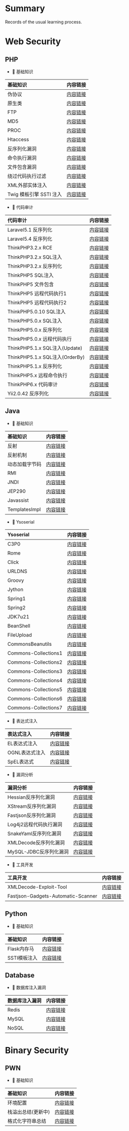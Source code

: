 # Summary

Records of the usual learning process.

# Web Security
## PHP
  - 🍎 基础知识

|基础知识|内容链接|
|:----|:----|
|伪协议|[内容链接](https://github.com/H3rmesk1t/Learning_summary/blob/main/WebSec/PHP/PHP%E5%AE%89%E5%85%A8%E5%AD%A6%E4%B9%A0%E2%80%94%E4%BC%AA%E5%8D%8F%E8%AE%AE/PHP%E5%AE%89%E5%85%A8%E5%AD%A6%E4%B9%A0%E2%80%94%E4%BC%AA%E5%8D%8F%E8%AE%AE.md)|
|原生类|[内容链接](https://github.com/H3rmesk1t/Learning_summary/blob/main/WebSec/PHP/PHP%E5%AE%89%E5%85%A8%E5%AD%A6%E4%B9%A0%E2%80%94%E5%8E%9F%E7%94%9F%E7%B1%BB/PHP%E5%AE%89%E5%85%A8%E5%AD%A6%E4%B9%A0%E2%80%94%E5%8E%9F%E7%94%9F%E7%B1%BB.md)|
|FTP|[内容链接](https://github.com/H3rmesk1t/Learning_summary/blob/main/WebSec/PHP/PHP%E5%AE%89%E5%85%A8%E5%AD%A6%E4%B9%A0%E2%80%94FTP/PHP%E5%AE%89%E5%85%A8%E5%AD%A6%E4%B9%A0%E2%80%94FTP.md)|
|MD5|[内容链接](https://github.com/H3rmesk1t/Learning_summary/blob/main/WebSec/PHP/PHP%E5%AE%89%E5%85%A8%E5%AD%A6%E4%B9%A0%E2%80%94MD5/PHP%E5%AE%89%E5%85%A8%E5%AD%A6%E4%B9%A0%E2%80%94MD5.md)|
|PROC|[内容链接](https://github.com/H3rmesk1t/Learning_summary/blob/main/WebSec/PHP/PHP%E5%AE%89%E5%85%A8%E5%AD%A6%E4%B9%A0%E2%80%94Proc%E7%9B%AE%E5%BD%95/PHP%E5%AE%89%E5%85%A8%E5%AD%A6%E4%B9%A0%E2%80%94Proc%E7%9B%AE%E5%BD%95.md)|
|Htaccess|[内容链接](https://github.com/H3rmesk1t/Learning_summary/blob/main/WebSec/PHP/PHP%E5%AE%89%E5%85%A8%E5%AD%A6%E4%B9%A0%E2%80%94htaccess/PHP%E5%AE%89%E5%85%A8%E5%AD%A6%E4%B9%A0%E2%80%94htaccess.md)|
|反序列化漏洞|[内容链接](https://github.com/H3rmesk1t/Learning_summary/blob/main/WebSec/PHP/PHP%E5%AE%89%E5%85%A8%E5%AD%A6%E4%B9%A0%E2%80%94%E5%8F%8D%E5%BA%8F%E5%88%97%E5%8C%96%E6%BC%8F%E6%B4%9E/PHP%E5%AE%89%E5%85%A8%E5%AD%A6%E4%B9%A0%E2%80%94%E5%8F%8D%E5%BA%8F%E5%88%97%E5%8C%96%E6%BC%8F%E6%B4%9E.md)|
|命令执行漏洞|[内容链接](https://github.com/H3rmesk1t/Learning_summary/blob/main/WebSec/PHP/PHP%E5%AE%89%E5%85%A8%E5%AD%A6%E4%B9%A0%E2%80%94%E5%91%BD%E4%BB%A4%E6%89%A7%E8%A1%8C%E6%BC%8F%E6%B4%9E/PHP%E5%AE%89%E5%85%A8%E5%AD%A6%E4%B9%A0%E2%80%94%E5%91%BD%E4%BB%A4%E6%89%A7%E8%A1%8C%E6%BC%8F%E6%B4%9E.md)|
|文件包含漏洞|[内容链接](https://github.com/H3rmesk1t/Learning_summary/blob/main/WebSec/PHP/PHP%E5%AE%89%E5%85%A8%E5%AD%A6%E4%B9%A0%E2%80%94%E6%96%87%E4%BB%B6%E5%8C%85%E5%90%AB%E6%BC%8F%E6%B4%9E/PHP%E5%AE%89%E5%85%A8%E5%AD%A6%E4%B9%A0%E2%80%94%E6%96%87%E4%BB%B6%E5%8C%85%E5%90%AB%E6%BC%8F%E6%B4%9E.md)|
|绕过代码执行过滤|[内容链接](https://github.com/H3rmesk1t/Learning_summary/blob/main/WebSec/PHP/PHP%E5%AE%89%E5%85%A8%E5%AD%A6%E4%B9%A0%E2%80%94%E7%BB%95%E8%BF%87%E4%BB%A3%E7%A0%81%E6%89%A7%E8%A1%8C%E8%BF%87%E6%BB%A4/PHP%E5%AE%89%E5%85%A8%E5%AD%A6%E4%B9%A0%E2%80%94%E7%BB%95%E8%BF%87%E4%BB%A3%E7%A0%81%E6%89%A7%E8%A1%8C%E8%BF%87%E6%BB%A4.md)|
|XML外部实体注入|[内容链接](https://github.com/H3rmesk1t/Learning_summary/blob/main/WebSec/PHP/PHP%E5%AE%89%E5%85%A8%E5%AD%A6%E4%B9%A0%E2%80%94XML%E5%A4%96%E9%83%A8%E5%AE%9E%E4%BD%93%E6%B3%A8%E5%85%A5%E6%BC%8F%E6%B4%9E/PHP%E5%AE%89%E5%85%A8%E5%AD%A6%E4%B9%A0%E2%80%94XML%E5%A4%96%E9%83%A8%E5%AE%9E%E4%BD%93%E6%B3%A8%E5%85%A5%E6%BC%8F%E6%B4%9E.md)|
|Twig 模板引擎 SSTI 注入|[内容链接](https://github.com/H3rmesk1t/Learning_summary/blob/main/WebSec/PHP/PHP%E5%AE%89%E5%85%A8%E5%AD%A6%E4%B9%A0%E2%80%94Twig%E6%A8%A1%E6%9D%BF%E5%BC%95%E6%93%8ESSTI%E6%B3%A8%E5%85%A5/PHP%E5%AE%89%E5%85%A8%E5%AD%A6%E4%B9%A0%E2%80%94Twig%E6%A8%A1%E6%9D%BF%E5%BC%95%E6%93%8ESSTI%E6%B3%A8%E5%85%A5.md)|

  - 🍎 代码审计

|代码审计|内容链接|
|:----|:----|
|Laravel5.1 反序列化|[内容链接](https://github.com/H3rmesk1t/Learning_summary/blob/main/WebSec/PHP/Laravel5.1%20%E4%BB%A3%E7%A0%81%E5%AE%A1%E8%AE%A1/Laravel5.1%20%E4%BB%A3%E7%A0%81%E5%AE%A1%E8%AE%A1.md)|
|Laravel5.4 反序列化|[内容链接](https://github.com/H3rmesk1t/Learning_summary/blob/main/WebSec/PHP/Laravel5.4%20%E5%8F%8D%E5%BA%8F%E5%88%97%E5%8C%96%E4%BB%A3%E7%A0%81%E5%AE%A1%E8%AE%A1/Laravel5.4%20%E5%8F%8D%E5%BA%8F%E5%88%97%E5%8C%96%E4%BB%A3%E7%A0%81%E5%AE%A1%E8%AE%A1.md)|
|ThinkPHP3.2.x RCE|[内容链接](https://github.com/H3rmesk1t/Learning_summary/blob/main/WebSec/PHP/ThinkPHP3.2.x%20RCE/ThinkPHP3.2.x%20RCE.md)|
|ThinkPHP3.2.x SQL注入|[内容链接](https://github.com/H3rmesk1t/Learning_summary/blob/main/WebSec/PHP/ThinkPHP3.2.x%20SQL%E6%B3%A8%E5%85%A5/ThinkPHP3.2.x%20SQL%E6%B3%A8%E5%85%A5.md)|
|ThinkPHP3.2.x 反序列化|[内容链接](https://github.com/H3rmesk1t/Learning_summary/blob/main/WebSec/PHP/ThinkPHP3.2.x%20%E5%8F%8D%E5%BA%8F%E5%88%97%E5%8C%96/ThinkPHP3.2.x%20%E5%8F%8D%E5%BA%8F%E5%88%97%E5%8C%96.md)|
|ThinkPHP5 SQL注入|[内容链接](https://github.com/H3rmesk1t/Learning_summary/blob/main/WebSec/PHP/ThinkPHP5%20SQL%E6%B3%A8%E5%85%A5/ThinkPHP5%20SQL%E6%B3%A8%E5%85%A5.md)|
|ThinkPHP5 文件包含|[内容链接](https://github.com/H3rmesk1t/Learning_summary/blob/main/WebSec/PHP/ThinkPHP5%20%E6%96%87%E4%BB%B6%E5%8C%85%E5%90%AB/ThinkPHP5%20%E6%96%87%E4%BB%B6%E5%8C%85%E5%90%AB.md)|
|ThinkPHP5 远程代码执行1|[内容链接](https://github.com/H3rmesk1t/Learning_summary/blob/main/WebSec/PHP/ThinkPHP5%20%E8%BF%9C%E7%A8%8B%E4%BB%A3%E7%A0%81%E6%89%A7%E8%A1%8C1/ThinkPHP5%20%E8%BF%9C%E7%A8%8B%E4%BB%A3%E7%A0%81%E6%89%A7%E8%A1%8C1.md)|
|ThinkPHP5 远程代码执行2|[内容链接](https://github.com/H3rmesk1t/Learning_summary/blob/main/WebSec/PHP/ThinkPHP5%20%E8%BF%9C%E7%A8%8B%E4%BB%A3%E7%A0%81%E6%89%A7%E8%A1%8C2/ThinkPHP5%20%E8%BF%9C%E7%A8%8B%E4%BB%A3%E7%A0%81%E6%89%A7%E8%A1%8C2.md)|
|ThinkPHP5.0.10 SQL注入|[内容链接](https://github.com/H3rmesk1t/Learning_summary/blob/main/WebSec/PHP/ThinkPHP5.0.10%20SQL%E6%B3%A8%E5%85%A5/ThinkPHP5.0.10%20SQL%E6%B3%A8%E5%85%A5.md)|
|ThinkPHP5.0.x SQL注⼊|[内容链接](https://github.com/H3rmesk1t/Learning_summary/blob/main/WebSec/PHP/ThinkPHP5.0.x%20SQL%E6%B3%A8%E2%BC%8A/ThinkPHP5.0.x%20SQL%E6%B3%A8%E2%BC%8A.md)|
|ThinkPHP5.0.x 反序列化|[内容链接](https://github.com/H3rmesk1t/Learning_summary/blob/main/WebSec/PHP/ThinkPHP5.0.x%20%E5%8F%8D%E5%BA%8F%E5%88%97%E5%8C%96/ThinkPHP5.0.x%20%E5%8F%8D%E5%BA%8F%E5%88%97%E5%8C%96.md)|
|ThinkPHP5.0.x 远程代码执行|[内容链接](https://github.com/H3rmesk1t/Learning_summary/blob/main/WebSec/PHP/ThinkPHP5.0.x%20%E8%BF%9C%E7%A8%8B%E4%BB%A3%E7%A0%81%E6%89%A7%E8%A1%8C/ThinkPHP5.0.x%20%E8%BF%9C%E7%A8%8B%E4%BB%A3%E7%A0%81%E6%89%A7%E8%A1%8C.md)|
|ThinkPHP5.1.x SQL注入(Update)|[内容链接](https://github.com/H3rmesk1t/Learning_summary/blob/main/WebSec/PHP/ThinkPHP5.1.x%20SQL%E6%B3%A8%E5%85%A5(Update)/ThinkPHP5.1.x%20SQL%E6%B3%A8%E5%85%A5(Update).md)|
|ThinkPHP5.1.x SQL注入(OrderBy)|[内容链接](https://github.com/H3rmesk1t/Learning_summary/blob/main/WebSec/PHP/ThinkPHP5.1.x%20SQL%E6%B3%A8%E5%85%A5(OrderBy)/ThinkPHP5.1.x%20SQL%E6%B3%A8%E5%85%A5(OrderBy).md)|
|ThinkPHP5.1.x 反序列化|[内容链接](https://github.com/H3rmesk1t/Learning_summary/blob/main/WebSec/PHP/ThinkPHP5.1.x%20%E5%8F%8D%E5%BA%8F%E5%88%97%E5%8C%96/ThinkPHP5.1.x%20%E5%8F%8D%E5%BA%8F%E5%88%97%E5%8C%96.md)|
|ThinkPHP5.x 远程命令执行|[内容链接](https://github.com/H3rmesk1t/Learning_summary/blob/main/WebSec/PHP/ThinkPHP5.x%20%E8%BF%9C%E7%A8%8B%E5%91%BD%E4%BB%A4%E6%89%A7%E8%A1%8C/ThinkPHP5.x%20%E8%BF%9C%E7%A8%8B%E5%91%BD%E4%BB%A4%E6%89%A7%E8%A1%8C.md)|
|ThinkPHP6.x 代码审计|[内容链接](https://github.com/H3rmesk1t/Learning_summary/blob/main/WebSec/PHP/ThinkPHP6.x%20%E4%BB%A3%E7%A0%81%E5%AE%A1%E8%AE%A1/ThinkPHP6.x%20%E4%BB%A3%E7%A0%81%E5%AE%A1%E8%AE%A1.md)|
|Yii2.0.42 反序列化|[内容链接](https://github.com/H3rmesk1t/Learning_summary/blob/main/WebSec/PHP/Yii2.0.42%20%E4%BB%A3%E7%A0%81%E5%AE%A1%E8%AE%A1/Yii2.0.42%20%E4%BB%A3%E7%A0%81%E5%AE%A1%E8%AE%A1.md)|


## Java
  - 🍎 基础知识

|基础知识|内容链接|
|:----|:----|
|反射|[内容链接](https://github.com/H3rmesk1t/Learning_summary/blob/main/WebSec/JAVA/Java%E5%AE%89%E5%85%A8%E5%AD%A6%E4%B9%A0%E2%80%94%E5%8F%8D%E5%B0%84/Java%E5%AE%89%E5%85%A8%E5%AD%A6%E4%B9%A0%E2%80%94%E5%8F%8D%E5%B0%84.md)|
|反射机制|[内容链接](https://github.com/H3rmesk1t/Learning_summary/blob/main/WebSec/JAVA/Java%E5%AE%89%E5%85%A8%E5%AD%A6%E4%B9%A0%E2%80%94%E5%8F%8D%E5%B0%84%E6%9C%BA%E5%88%B6/Java%E5%AE%89%E5%85%A8%E5%AD%A6%E4%B9%A0%E2%80%94%E5%8F%8D%E5%B0%84%E6%9C%BA%E5%88%B6.md)|
|动态加载字节码|[内容链接](https://github.com/H3rmesk1t/Learning_summary/blob/main/WebSec/JAVA/Java%E5%AE%89%E5%85%A8%E5%AD%A6%E4%B9%A0%E2%80%94%E5%8A%A8%E6%80%81%E5%8A%A0%E8%BD%BD%E5%AD%97%E8%8A%82%E7%A0%81/Java%E5%AE%89%E5%85%A8%E5%AD%A6%E4%B9%A0%E2%80%94%E5%8A%A8%E6%80%81%E5%8A%A0%E8%BD%BD%E5%AD%97%E8%8A%82%E7%A0%81.md)|
|RMI|[内容链接](https://github.com/H3rmesk1t/Learning_summary/blob/main/WebSec/JAVA/Java%E5%AE%89%E5%85%A8%E5%AD%A6%E4%B9%A0%E2%80%94RMI%E5%AD%A6%E4%B9%A0/Java%E5%AE%89%E5%85%A8%E5%AD%A6%E4%B9%A0%E2%80%94RMI%E5%AD%A6%E4%B9%A0.md)|
|JNDI|[内容链接](https://github.com/H3rmesk1t/Learning_summary/blob/main/WebSec/JAVA/Java%E5%AE%89%E5%85%A8%E5%AD%A6%E4%B9%A0%E2%80%94JNDI%E6%B3%A8%E5%85%A5/Java%E5%AE%89%E5%85%A8%E5%AD%A6%E4%B9%A0%E2%80%94JNDI%E6%B3%A8%E5%85%A5.md)|
|JEP290|[内容链接](https://github.com/H3rmesk1t/Learning_summary/blob/main/WebSec/JAVA/Java%E5%AE%89%E5%85%A8%E5%AD%A6%E4%B9%A0%E2%80%94JEP290/Java%E5%AE%89%E5%85%A8%E5%AD%A6%E4%B9%A0%E2%80%94JEP290.md)|
|Javassist|[内容链接](https://github.com/H3rmesk1t/Learning_summary/blob/main/WebSec/JAVA/Java%E5%AE%89%E5%85%A8%E5%AD%A6%E4%B9%A0%E2%80%94Javassist/Java%E5%AE%89%E5%85%A8%E5%AD%A6%E4%B9%A0%E2%80%94Javassist.md)|
|TemplatesImpl|[内容链接](https://github.com/H3rmesk1t/Learning_summary/blob/main/WebSec/JAVA/Java%E5%AE%89%E5%85%A8%E5%AD%A6%E4%B9%A0%E2%80%94TemplatesImpl.md/Java%E5%AE%89%E5%85%A8%E5%AD%A6%E4%B9%A0%E2%80%94TemplatesImpl.md)|

  - 🍎 Ysoserial

|Ysoserial|内容链接|
|:----|:----|
|C3P0|[内容链接](https://github.com/H3rmesk1t/Learning_summary/blob/main/WebSec/JAVA/Java%E5%AE%89%E5%85%A8%E5%AD%A6%E4%B9%A0%E2%80%94C3P0%E9%93%BE/Java%E5%AE%89%E5%85%A8%E5%AD%A6%E4%B9%A0%E2%80%94C3P0%E9%93%BE.md)|
|Rome|[内容链接](https://github.com/H3rmesk1t/Learning_summary/blob/main/WebSec/JAVA/Java%E5%AE%89%E5%85%A8%E5%AD%A6%E4%B9%A0%E2%80%94Rome%E9%93%BE/Java%E5%AE%89%E5%85%A8%E5%AD%A6%E4%B9%A0%E2%80%94Rome%E9%93%BE.md)|
|Click|[内容链接](https://github.com/H3rmesk1t/Learning_summary/blob/main/WebSec/JAVA/Java%E5%AE%89%E5%85%A8%E5%AD%A6%E4%B9%A0%E2%80%94Click%E9%93%BE/Java%E5%AE%89%E5%85%A8%E5%AD%A6%E4%B9%A0%E2%80%94Click%E9%93%BE.md)|
|URLDNS|[内容链接](https://github.com/H3rmesk1t/Learning_summary/blob/main/WebSec/JAVA/Java%E5%AE%89%E5%85%A8%E5%AD%A6%E4%B9%A0%E2%80%94URLDNS%E9%93%BE/Java%E5%AE%89%E5%85%A8%E5%AD%A6%E4%B9%A0%E2%80%94URLDNS%E9%93%BE.md)|
|Groovy|[内容链接](https://github.com/H3rmesk1t/Learning_summary/blob/main/WebSec/JAVA/Java%E5%AE%89%E5%85%A8%E5%AD%A6%E4%B9%A0%E2%80%94Groovy%E9%93%BE/Java%E5%AE%89%E5%85%A8%E5%AD%A6%E4%B9%A0%E2%80%94Groovy%E9%93%BE.md)|
|Jython|[内容链接](https://github.com/H3rmesk1t/Learning_summary/blob/main/WebSec/JAVA/Java%E5%AE%89%E5%85%A8%E5%AD%A6%E4%B9%A0%E2%80%94Jython%E9%93%BE/Java%E5%AE%89%E5%85%A8%E5%AD%A6%E4%B9%A0%E2%80%94Jython%E9%93%BE.md)|
|Spring1|[内容链接](https://github.com/H3rmesk1t/Learning_summary/blob/main/WebSec/JAVA/Java%E5%AE%89%E5%85%A8%E5%AD%A6%E4%B9%A0%E2%80%94Spring1%E9%93%BE/Java%E5%AE%89%E5%85%A8%E5%AD%A6%E4%B9%A0%E2%80%94Spring1%E9%93%BE.md)|
|Spring2|[内容链接](https://github.com/H3rmesk1t/Learning_summary/blob/main/WebSec/JAVA/Java%E5%AE%89%E5%85%A8%E5%AD%A6%E4%B9%A0%E2%80%94Spring2%E9%93%BE/Java%E5%AE%89%E5%85%A8%E5%AD%A6%E4%B9%A0%E2%80%94Spring2%E9%93%BE.md)|
|JDK7u21|[内容链接](https://github.com/H3rmesk1t/Learning_summary/blob/main/WebSec/JAVA/Java%E5%AE%89%E5%85%A8%E5%AD%A6%E4%B9%A0%E2%80%94JDK7u21%E9%93%BE/Java%E5%AE%89%E5%85%A8%E5%AD%A6%E4%B9%A0%E2%80%94JDK7u21%E9%93%BE.md)|
|BeanShell|[内容链接](https://github.com/H3rmesk1t/Learning_summary/blob/main/WebSec/JAVA/Java%E5%AE%89%E5%85%A8%E5%AD%A6%E4%B9%A0%E2%80%94BeanShell%E9%93%BE/Java%E5%AE%89%E5%85%A8%E5%AD%A6%E4%B9%A0%E2%80%94BeanShell%E9%93%BE.md)|
|FileUpload|[内容链接](https://github.com/H3rmesk1t/Learning_summary/blob/main/WebSec/JAVA/Java%E5%AE%89%E5%85%A8%E5%AD%A6%E4%B9%A0%E2%80%94FileUpload%E9%93%BE/Java%E5%AE%89%E5%85%A8%E5%AD%A6%E4%B9%A0%E2%80%94FileUpload%E9%93%BE.md)|
|CommonsBeanutils|[内容链接](https://github.com/H3rmesk1t/Learning_summary/blob/main/WebSec/JAVA/Java%E5%AE%89%E5%85%A8%E5%AD%A6%E4%B9%A0%E2%80%94CommonsBeanutils%E9%93%BE/Java%E5%AE%89%E5%85%A8%E5%AD%A6%E4%B9%A0%E2%80%94CommonsBeanutils%E9%93%BE.md)|
|Commons-Collections1|[内容链接](https://github.com/H3rmesk1t/Learning_summary/blob/main/WebSec/JAVA/Java%E5%AE%89%E5%85%A8%E5%AD%A6%E4%B9%A0%E2%80%94Commons-Collections1%E9%93%BE/Java%E5%AE%89%E5%85%A8%E5%AD%A6%E4%B9%A0%E2%80%94Commons-Collections1%E9%93%BE.md)|
|Commons-Collections2|[内容链接](https://github.com/H3rmesk1t/Learning_summary/blob/main/WebSec/JAVA/Java%E5%AE%89%E5%85%A8%E5%AD%A6%E4%B9%A0%E2%80%94Commons-Collections2%E9%93%BE/Java%E5%AE%89%E5%85%A8%E5%AD%A6%E4%B9%A0%E2%80%94Commons-Collections2%E9%93%BE.md)|
|Commons-Collections3|[内容链接](https://github.com/H3rmesk1t/Learning_summary/blob/main/WebSec/JAVA/Java%E5%AE%89%E5%85%A8%E5%AD%A6%E4%B9%A0%E2%80%94Commons-Collections3%E9%93%BE/Java%E5%AE%89%E5%85%A8%E5%AD%A6%E4%B9%A0%E2%80%94Commons-Collections3%E9%93%BE.md)|
|Commons-Collections4|[内容链接](https://github.com/H3rmesk1t/Learning_summary/blob/main/WebSec/JAVA/Java%E5%AE%89%E5%85%A8%E5%AD%A6%E4%B9%A0%E2%80%94Commons-Collections4%E9%93%BE/Java%E5%AE%89%E5%85%A8%E5%AD%A6%E4%B9%A0%E2%80%94Commons-Collections4%E9%93%BE.md)|
|Commons-Collections5|[内容链接](https://github.com/H3rmesk1t/Learning_summary/blob/main/WebSec/JAVA/Java%E5%AE%89%E5%85%A8%E5%AD%A6%E4%B9%A0%E2%80%94Commons-Collections5%E9%93%BE/Java%E5%AE%89%E5%85%A8%E5%AD%A6%E4%B9%A0%E2%80%94Commons-Collections5%E9%93%BE.md)|
|Commons-Collections6|[内容链接](https://github.com/H3rmesk1t/Learning_summary/blob/main/WebSec/JAVA/Java%E5%AE%89%E5%85%A8%E5%AD%A6%E4%B9%A0%E2%80%94Commons-Collections6%E9%93%BE/Java%E5%AE%89%E5%85%A8%E5%AD%A6%E4%B9%A0%E2%80%94Commons-Collections6%E9%93%BE.md)|
|Commons-Collections7|[内容链接](https://github.com/H3rmesk1t/Learning_summary/blob/main/WebSec/JAVA/Java%E5%AE%89%E5%85%A8%E5%AD%A6%E4%B9%A0%E2%80%94Commons-Collections7%E9%93%BE/Java%E5%AE%89%E5%85%A8%E5%AD%A6%E4%B9%A0%E2%80%94Commons-Collections7%E9%93%BE.md)|

  - 🍎 表达式注入

|表达式注入|内容链接|
|:----|:----|
|EL表达式注入|[内容链接](https://github.com/H3rmesk1t/Learning_summary/blob/main/WebSec/JAVA/Java%E5%AE%89%E5%85%A8%E5%AD%A6%E4%B9%A0%E2%80%94EL%E8%A1%A8%E8%BE%BE%E5%BC%8F%E6%B3%A8%E5%85%A5/Java%E5%AE%89%E5%85%A8%E5%AD%A6%E4%B9%A0%E2%80%94EL%E8%A1%A8%E8%BE%BE%E5%BC%8F%E6%B3%A8%E5%85%A5.md)|
|OGNL表达式注入|[内容链接](https://github.com/H3rmesk1t/Learning_summary/blob/main/WebSec/JAVA/Java%E5%AE%89%E5%85%A8%E5%AD%A6%E4%B9%A0%E2%80%94OGNL%E8%A1%A8%E8%BE%BE%E5%BC%8F%E6%B3%A8%E5%85%A5/Java%E5%AE%89%E5%85%A8%E5%AD%A6%E4%B9%A0%E2%80%94OGNL%E8%A1%A8%E8%BE%BE%E5%BC%8F%E6%B3%A8%E5%85%A5.md)|
|SpEL表达式|[内容链接](https://github.com/H3rmesk1t/Learning_summary/blob/main/WebSec/JAVA/Java%E5%AE%89%E5%85%A8%E5%AD%A6%E4%B9%A0%E2%80%94SpEL%E8%A1%A8%E8%BE%BE%E5%BC%8F%E6%B3%A8%E5%85%A5/Java%E5%AE%89%E5%85%A8%E5%AD%A6%E4%B9%A0%E2%80%94SpEL%E8%A1%A8%E8%BE%BE%E5%BC%8F%E6%B3%A8%E5%85%A5.md)|

  - 🍎 漏洞分析

|漏洞分析|内容链接|
|:----|:----|
|Hessian反序列化漏洞|[内容链接](https://github.com/H3rmesk1t/Learning_summary/blob/main/WebSec/JAVA/Java%E5%AE%89%E5%85%A8%E5%AD%A6%E4%B9%A0%E2%80%94Hessian%E5%8F%8D%E5%BA%8F%E5%88%97%E5%8C%96%E6%BC%8F%E6%B4%9E/Java%E5%AE%89%E5%85%A8%E5%AD%A6%E4%B9%A0%E2%80%94Hessian%E5%8F%8D%E5%BA%8F%E5%88%97%E5%8C%96%E6%BC%8F%E6%B4%9E.md)|
|XStream反序列化漏洞|[内容链接](https://github.com/H3rmesk1t/Learning_summary/blob/main/WebSec/JAVA/Java%E5%AE%89%E5%85%A8%E5%AD%A6%E4%B9%A0%E2%80%94XStream%E5%8F%8D%E5%BA%8F%E5%88%97%E5%8C%96%E6%BC%8F%E6%B4%9E/Java%E5%AE%89%E5%85%A8%E5%AD%A6%E4%B9%A0%E2%80%94XStream%E5%8F%8D%E5%BA%8F%E5%88%97%E5%8C%96%E6%BC%8F%E6%B4%9E.md)|
|Fastjson反序列化漏洞|[内容链接](https://github.com/H3rmesk1t/Learning_summary/blob/main/WebSec/JAVA/Java%E5%AE%89%E5%85%A8%E5%AD%A6%E4%B9%A0%E2%80%94fastjson%E5%8F%8D%E5%BA%8F%E5%88%97%E5%8C%96%E6%BC%8F%E6%B4%9E/Java%E5%AE%89%E5%85%A8%E5%AD%A6%E4%B9%A0%E2%80%94fastjson%E5%8F%8D%E5%BA%8F%E5%88%97%E5%8C%96%E6%BC%8F%E6%B4%9E.md)|
|Log4j2远程代码执行漏洞|[内容链接](https://github.com/H3rmesk1t/Learning_summary/blob/main/WebSec/JAVA/Java%E5%AE%89%E5%85%A8%E5%AD%A6%E4%B9%A0%E2%80%94Log4j2%E8%BF%9C%E7%A8%8B%E4%BB%A3%E7%A0%81%E6%89%A7%E8%A1%8C%E6%BC%8F%E6%B4%9E/Java%E5%AE%89%E5%85%A8%E5%AD%A6%E4%B9%A0%E2%80%94Log4j2%E8%BF%9C%E7%A8%8B%E4%BB%A3%E7%A0%81%E6%89%A7%E8%A1%8C%E6%BC%8F%E6%B4%9E.md)|
|SnakeYaml反序列化漏洞|[内容链接](https://github.com/H3rmesk1t/Learning_summary/blob/main/WebSec/JAVA/Java%E5%AE%89%E5%85%A8%E5%AD%A6%E4%B9%A0%E2%80%94SnakeYaml%E5%8F%8D%E5%BA%8F%E5%88%97%E5%8C%96%E6%BC%8F%E6%B4%9E/Java%E5%AE%89%E5%85%A8%E5%AD%A6%E4%B9%A0%E2%80%94SnakeYaml%E5%8F%8D%E5%BA%8F%E5%88%97%E5%8C%96%E6%BC%8F%E6%B4%9E.md)|
|XMLDecode反序列化漏洞|[内容链接](https://github.com/H3rmesk1t/Learning_summary/blob/main/WebSec/JAVA/Java%E5%AE%89%E5%85%A8%E5%AD%A6%E4%B9%A0%E2%80%94XMLDecode%E5%8F%8D%E5%BA%8F%E5%88%97%E5%8C%96%E6%BC%8F%E6%B4%9E/Java%E5%AE%89%E5%85%A8%E5%AD%A6%E4%B9%A0%E2%80%94XMLDecode%E5%8F%8D%E5%BA%8F%E5%88%97%E5%8C%96%E6%BC%8F%E6%B4%9E.md)|
|MySQL-JDBC反序列化漏洞|[内容链接](https://github.com/H3rmesk1t/Learning_summary/blob/main/WebSec/JAVA/Java%E5%AE%89%E5%85%A8%E5%AD%A6%E4%B9%A0%E2%80%94MySQL%20JDBC%E5%8F%8D%E5%BA%8F%E5%88%97%E5%8C%96%E6%BC%8F%E6%B4%9E/images/Java%E5%AE%89%E5%85%A8%E5%AD%A6%E4%B9%A0%E2%80%94MySQL%20JDBC%E5%8F%8D%E5%BA%8F%E5%88%97%E5%8C%96%E6%BC%8F%E6%B4%9E.md)|

  - 🍎 工具开发

|工具开发|内容链接|
|:----|:----|
|XMLDecode-Exploit-Tool|[内容链接](https://github.com/H3rmesk1t/XMLDecode-Exploit-Tool)|
|Fastjson-Gadgets-Automatic-Scanner|[内容链接](https://github.com/H3rmesk1t/Fastjson-Gadgets-Automatic-Scanner)|


## Python
  - 🍎 基础知识

|基础知识|内容链接|
|:----|:----|
|Flask内存马|[内容链接](https://github.com/H3rmesk1t/Learning_summary/blob/main/WebSec/PYTHON/Python%E5%AE%89%E5%85%A8%E5%AD%A6%E4%B9%A0%E2%80%94Flask%E5%86%85%E5%AD%98%E9%A9%AC/Python%E5%AE%89%E5%85%A8%E5%AD%A6%E4%B9%A0%E2%80%94Flask%E5%86%85%E5%AD%98%E9%A9%AC.md)|
|SSTI模板注入|[内容链接](https://github.com/H3rmesk1t/Learning_summary/blob/main/WebSec/PYTHON/Python%E5%AE%89%E5%85%A8%E5%AD%A6%E4%B9%A0%E2%80%94SSTI%E6%A8%A1%E6%9D%BF%E6%B3%A8%E5%85%A5/Python%E5%AE%89%E5%85%A8%E5%AD%A6%E4%B9%A0%E2%80%94SSTI%E6%A8%A1%E6%9D%BF%E6%B3%A8%E5%85%A5.md)|


## Database
  - 🍎 数据库注入漏洞

|数据库注入漏洞|内容链接|
|:----|:----|
|Redis|[内容链接](https://github.com/H3rmesk1t/Learning_summary/blob/main/WebSec/DATABASE/Database%E5%AE%89%E5%85%A8%E5%AD%A6%E4%B9%A0%E2%80%94Redis/Database%E5%AE%89%E5%85%A8%E5%AD%A6%E4%B9%A0%E2%80%94Redis.md)|
|MySQL|[内容链接](https://github.com/H3rmesk1t/Learning_summary/blob/main/WebSec/DATABASE/Database%E5%AE%89%E5%85%A8%E5%AD%A6%E4%B9%A0%E2%80%94Mysql/Database%E5%AE%89%E5%85%A8%E5%AD%A6%E4%B9%A0%E2%80%94Mysql.md)|
|NoSQL|[内容链接](https://github.com/H3rmesk1t/Learning_summary/blob/main/WebSec/DATABASE/Database%E5%AE%89%E5%85%A8%E5%AD%A6%E4%B9%A0%E2%80%94NoSQL/Database%E5%AE%89%E5%85%A8%E5%AD%A6%E4%B9%A0%E2%80%94NoSQL.md)|


# Binary Security
## PWN
  - 🍎 基础知识

|基础知识|内容链接|
|:----|:----|
|环境配置|[内容链接](https://github.com/H3rmesk1t/Learning_summary/blob/main/BinarySec/Pwn%20Knowledge%20Learning/PWN%E7%8E%AF%E5%A2%83-Mac.md)|
|栈溢出总结(更新中)|[内容链接](https://github.com/H3rmesk1t/Learning_summary/blob/main/BinarySec/Pwn%20Knowledge%20Learning/StackOverflow.md)|
|格式化字符串总结|[内容链接](https://github.com/H3rmesk1t/Learning_summary/blob/main/BinarySec/Pwn%20Knowledge%20Learning/FomatString.md)|
